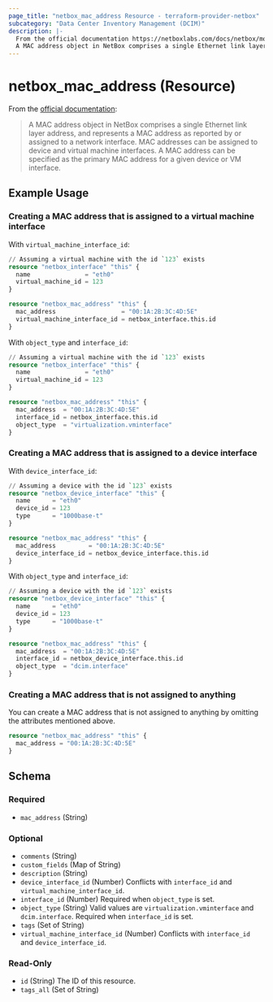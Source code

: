 ```yaml
---
page_title: "netbox_mac_address Resource - terraform-provider-netbox"
subcategory: "Data Center Inventory Management (DCIM)"
description: |-
  From the official documentation https://netboxlabs.com/docs/netbox/models/dcim/macaddress/:
  A MAC address object in NetBox comprises a single Ethernet link layer address, and represents a MAC address as reported by or assigned to a network interface. MAC addresses can be assigned to device and virtual machine interfaces. A MAC address can be specified as the primary MAC address for a given device or VM interface.
---
```


# netbox_mac_address (Resource)

From the [official documentation](https://netboxlabs.com/docs/netbox/models/dcim/macaddress/):

> A MAC address object in NetBox comprises a single Ethernet link layer address, and represents a MAC address as reported by or assigned to a network interface. MAC addresses can be assigned to device and virtual machine interfaces. A MAC address can be specified as the primary MAC address for a given device or VM interface.

## Example Usage

### Creating a MAC address that is assigned to a virtual machine interface

With `virtual_machine_interface_id`:
```terraform
// Assuming a virtual machine with the id `123` exists
resource "netbox_interface" "this" {
  name               = "eth0"
  virtual_machine_id = 123
}

resource "netbox_mac_address" "this" {
  mac_address                  = "00:1A:2B:3C:4D:5E"
  virtual_machine_interface_id = netbox_interface.this.id
}
```

With `object_type` and `interface_id`:
```terraform
// Assuming a virtual machine with the id `123` exists
resource "netbox_interface" "this" {
  name               = "eth0"
  virtual_machine_id = 123
}

resource "netbox_mac_address" "this" {
  mac_address  = "00:1A:2B:3C:4D:5E"
  interface_id = netbox_interface.this.id
  object_type  = "virtualization.vminterface"
}
```

### Creating a MAC address that is assigned to a device interface

With `device_interface_id`:
```terraform
// Assuming a device with the id `123` exists
resource "netbox_device_interface" "this" {
  name      = "eth0"
  device_id = 123
  type      = "1000base-t"
}

resource "netbox_mac_address" "this" {
  mac_address         = "00:1A:2B:3C:4D:5E"
  device_interface_id = netbox_device_interface.this.id
}
```

With `object_type` and `interface_id`:
```terraform
// Assuming a device with the id `123` exists
resource "netbox_device_interface" "this" {
  name      = "eth0"
  device_id = 123
  type      = "1000base-t"
}

resource "netbox_mac_address" "this" {
  mac_address  = "00:1A:2B:3C:4D:5E"
  interface_id = netbox_device_interface.this.id
  object_type  = "dcim.interface"
}
```

### Creating a MAC address that is not assigned to anything

You can create a MAC address that is not assigned to anything by omitting the attributes mentioned above.

```terraform
resource "netbox_mac_address" "this" {
  mac_address = "00:1A:2B:3C:4D:5E"
}
```

<!-- schema generated by tfplugindocs -->
## Schema

### Required

- `mac_address` (String)

### Optional

- `comments` (String)
- `custom_fields` (Map of String)
- `description` (String)
- `device_interface_id` (Number) Conflicts with `interface_id` and `virtual_machine_interface_id`.
- `interface_id` (Number) Required when `object_type` is set.
- `object_type` (String) Valid values are `virtualization.vminterface` and `dcim.interface`. Required when `interface_id` is set.
- `tags` (Set of String)
- `virtual_machine_interface_id` (Number) Conflicts with `interface_id` and `device_interface_id`.

### Read-Only

- `id` (String) The ID of this resource.
- `tags_all` (Set of String)


